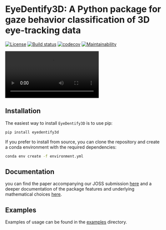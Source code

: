 # EyeDentify3D: A Python package for gaze behavior classification of 3D eye-tracking data

<a href="https://opensource.org/licenses/MIT"><img src="https://img.shields.io/badge/license-MIT-success" alt="License"/></a>
[![Build status](https://github.com/EveCharbie/EyeDentify3d/actions/workflows/run_tests.yml/badge.svg)](https://github.com/EveCharbie/EyeDentify3d/actions)
[![codecov](https://codecov.io/gh/EveCharbie/EyeDentify3d/graph/badge.svg?token=BP4B2TCZXI)](https://codecov.io/gh/EveCharbie/EyeDentify3d)
[![Maintainability](https://qlty.sh/gh/EveCharbie/projects/EyeDentify3d/maintainability.svg)](https://qlty.sh/gh/EveCharbie/projects/EyeDentify3d)

![Animation](docs/figures/animation.mp4)

## Installation
The easiest way to install `EyeDentify3D` is to use pip:
```bash
pip install eyedentify3d
```

If you prefer to install from source, you can clone the repository and create a conda environment with the required dependencies:
```bash
conda env create -f environment.yml
```

## Documentation
you can find the paper accompanying our JOSS submission [here](paper/paper.pdf) and a deeper documentation of the 
package features and underlying mathematical choices [here](https://evecharbie.github.io/EyeDentify3d).

## Examples
Examples of usage can be found in the [examples](examples/) directory.

